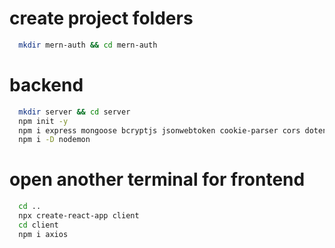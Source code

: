 # create project folders
```sh
  mkdir mern-auth && cd mern-auth
```
# backend
```sh
  mkdir server && cd server
  npm init -y
  npm i express mongoose bcryptjs jsonwebtoken cookie-parser cors dotenv
  npm i -D nodemon
```
# open another terminal for frontend
```sh
  cd ..
  npx create-react-app client
  cd client
  npm i axios
```
